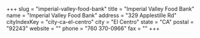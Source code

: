 +++
slug = "imperial-valley-food-bank"
title = "Imperial Valley Food Bank"
name = "Imperial Valley Food Bank"
address = "329 Applestille Rd"
cityIndexKey = "city-ca-el-centro"
city = "El Centro"
state = "CA"
postal = "92243"
website = ""
phone = "760 370-0966"
fax = ""
+++
